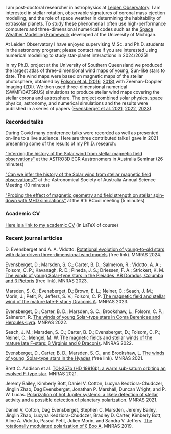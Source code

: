 I am post-doctoral researcher in astrophysics at [Leiden Observatory](https://www.universiteitleiden.nl/en/science/astronomy). I am interested in stellar rotation, observable signatures of coronal mass ejection modelling, and the role of space weather in determining the habitability of extrasolar planets. To study these phenomena I often use high-performance computers and three-dimensional numerical codes such as the [Space Weather Modelling Framework](https://clasp.engin.umich.edu/research/theory-computational-methods/space-weather-modeling-framework/) developed at the University of Michigan. 

At Leiden Observatory I have enjoyed supervising M.Sc. and Ph.D. students in the astronomy program; please contact me if you are interested using numerical modelling to study star-planet interactions in 2024/2025! 

In my Ph.D. project at the University of Southern Queensland we produced the largest atlas of three-dimensional wind maps of young, Sun-like stars to date. The wind maps were based on magnetic maps of the stellar photosphere, obtained by [Folsom et al. (2016](https://ui.adsabs.harvard.edu/abs/2016MNRAS.457..580F/abstract), [2018)](https://ui.adsabs.harvard.edu/abs/2018MNRAS.474.4956F/abstract) with Zeeman-Doppler Imaging (ZDI). We then used 
three-dimensional numerical (SWMF/BATSRUS) simulations to produce stellar wind maps covering the stellar corona and astrosphere. 
The project combined solar physics, space physics, astronomy, and numerical simulations and the results were published in a series of papers 
([Evensberget et al. 2021](https://ui.adsabs.harvard.edu/abs/2021MNRAS.506.2309E/abstract), 
[2022](https://ui.adsabs.harvard.edu/abs/2022MNRAS.510.5226E/abstract), 
[2023](https://ui.adsabs.harvard.edu/abs/2023MNRAS.524.2042E/abstract)).


### Recorded talks 
During Covid many conference talks were recorded as well as presented on-line to a live audience. Here are three contributed talks I gave in 2021 presenting some of the results of my Ph.D. research: 

["Inferring the history of the Solar wind from stellar magnetic field observations"](https://youtu.be/ILNvD-xqEUg) at the ASTRO3D ECR Austronomers in Australia Seminar (26 minutes)

["Can we infer the history of the Solar wind from stellar magnetic field observations?"](https://youtu.be/slpEngXl7ik?t=2971) at the Astronomical Society of Australia Annual Science Meeting (10 minutes)

["Probing the effect of magnetic geometry and field strength on stellar spin-down with MHD simulations"](https://youtu.be/ff3DAh8B6G4) at the 9th BCool meeting (5 minutes)


### Academic CV
[Here is a link to my academic CV](https://svaberg.github.io/cv-academic/academic-cv.pdf) (in LaTeX of course)


### Recent journal articles 
D. Evensberget and A. A. Vidotto. 
[Rotational evolution of young-to-old stars
with data-driven three-dimensional wind models](https://academic.oup.com/mnrasl/article/529/1/L140/7585908?utm_source=authortollfreelink&utm_campaign=mnrasl&utm_medium=email&guestAccessKey=16a4b289-d702-43ed-84ef-0919dfdc974b) (free link). MNRAS 2024.

Evensberget, D.; Marsden, S. C.; Carter, B. D.; Salmeron, R.; Vidotto, A. A.; Folsom, C. P.; Kavanagh, R. D.; Pineda, J. S.; Driessen, F. A.; Strickert, K. M. [The winds of young Solar-type stars in the Pleiades, AB Doradus, Columba and β Pictoris](https://academic.oup.com/mnras/advance-article/doi/10.1093/mnras/stad1650/7189907?utm_source=authortollfreelink&utm_campaign=mnras&utm_medium=email&guestAccessKey=6596d2e7-dab4-49db-808e-62a26077d96b) (free link). MNRAS 2023.

Marsden, S. C.; Evensberget, D.; Brown, E. L.; Neiner, C.; Seach, J. M.; Morin, J.; Petit, P.; Jeffers, S. V.; Folsom, C. P. [The magnetic field and stellar wind of the mature late-F star χ Draconis A](https://academic.oup.com/mnras/article/522/1/792/7093409). MNRAS 2023.

Evensberget, D.; Carter, B. D.; Marsden, S. C.; Brookshaw, L.; Folsom, C. P.; Salmeron, R. [The winds of young Solar-type stars in Coma Berenices and Hercules-Lyra](https://academic.oup.com/mnras/article/510/4/5226/6458363). MNRAS 2022.

Seach, J. M.; Marsden, S. C.; Carter, B. D.; Evensberget, D.; Folsom, C. P.; Neiner, C.; Mengel, M. W. [The magnetic fields and stellar winds of the mature late F-stars: β Virginis and θ Draconis](https://academic.oup.com/mnras/article/509/4/5117/6427375). MNRAS 2022.

Evensberget, D., Carter, B. D., Marsden, S. C., and Brookshaw, L. [The winds of young, Solar-type stars in the Hyades](https://academic.oup.com/mnras/article/506/2/2309/6300456?guestAccessKey=04eab2bd-7f20-4567-bc12-74a8051b092e) (free link). MNRAS 2021.

Brett C. Addison et al. [TOI-257b (HD 19916b): a warm sub-saturn orbiting an evolved F-type star](https://doi.org/10.1093/mnras/staa3960). MNRAS 2021.

Jeremy Bailey, Kimberly Bott, Daniel V. Cotton, Lucyna Kedziora-Chudczer, Jinglin Zhao, Dag Evensberget, Jonathan P. Marshall, Duncan Wright, and P. W. Lucas. [Polarization of hot Jupiter systems: a likely detection of stellar activity and a possible detection of planetary polarization](https://doi.org/10.1093/mnras/stab172). MNRAS 2021.

Daniel V. Cotton, Dag Evensberget, Stephen C. Marsden, Jeremy Bailey, Jinglin Zhao, Lucyna Kedziora-Chudczer, Bradley D. Carter, Kimberly Bott, Aline A. Vidotto, Pascal Petit, Julien Morin, and Sandra V. Jeffers. [The rotationally modulated polarization of ξ Boo A](https://doi.org/10.1093/mnras/sty3180). MNRAS 2019.

<!--

You can use the [editor on GitHub](https://github.com/svaberg/svaberg.github.io/edit/main/index.md) to maintain and preview the content for your website in Markdown files.

Whenever you commit to this repository, GitHub Pages will run [Jekyll](https://jekyllrb.com/) to rebuild the pages in your site, from the content in your Markdown files.

### Markdown

Markdown is a lightweight and easy-to-use syntax for styling your writing. It includes conventions for

```markdown
Syntax highlighted code block

# Header 1
## Header 2
### Header 3

- Bulleted
- List

1. Numbered
2. List

**Bold** and _Italic_ and `Code` text

[Link](url) and ![Image](src)
```

For more details see [GitHub Flavored Markdown](https://guides.github.com/features/mastering-markdown/).

### Jekyll Themes

Your Pages site will use the layout and styles from the Jekyll theme you have selected in your [repository settings](https://github.com/svaberg/svaberg.github.io/settings). The name of this theme is saved in the Jekyll `_config.yml` configuration file.
-->
